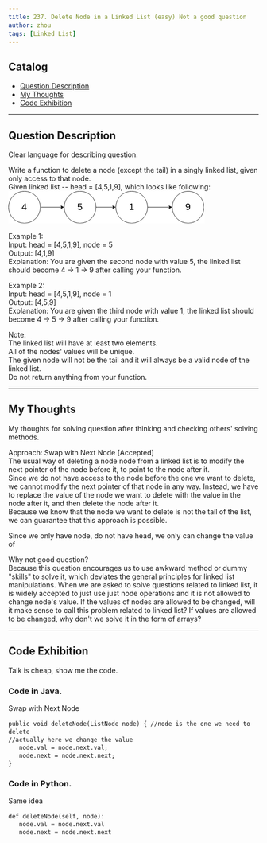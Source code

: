 ```yaml
---
title: 237. Delete Node in a Linked List (easy) Not a good question                      
author: zhou      
tags: [Linked List]            
---
```


       

## Catalog  
+ [Question Description](#partI)
+ [My Thoughts](#partII)
+ [Code Exhibition](#partIII)

----------------------------------

## Question Description
Clear language for describing question.    

Write a function to delete a node (except the tail) in a singly linked list, given only access to that node.       
Given linked list -- head = [4,5,1,9], which looks like following:      
![Example Image1](img/img237.png )    

Example 1:     
Input: head = [4,5,1,9], node = 5   
Output: [4,1,9]     
Explanation: You are given the second node with value 5, the linked list should become 4 -> 1 -> 9 after calling your function.     

Example 2:     
Input: head = [4,5,1,9], node = 1    
Output: [4,5,9]     
Explanation: You are given the third node with value 1, the linked list should become 4 -> 5 -> 9 after calling your function.     

Note:   
The linked list will have at least two elements.    
All of the nodes' values will be unique.    
The given node will not be the tail and it will always be a valid node of the linked list.    
Do not return anything from your function.     



----------------------------------

## My Thoughts
My thoughts for solving question after thinking and checking others' solving methods.        

Approach: Swap with Next Node [Accepted]    
The usual way of deleting a node node from a linked list is to modify the next pointer of the node before it, to point to the node after it.       
Since we do not have access to the node before the one we want to delete, we cannot modify the next pointer of that node in any way. Instead, we have to replace the value of the node we want to delete with the value in the node after it, and then delete the node after it.     
Because we know that the node we want to delete is not the tail of the list, we can guarantee that this approach is possible.      

Since we only have node, do not have head, we only can change the value of 

Why not good question?      
Because this question encourages us to use awkward method or dummy "skills" to solve it, which deviates the general principles for linked list manipulations. When we are asked to solve questions related to linked list, it is widely accepted to just use just node operations and it is not allowed to change node's value. If the values of nodes are allowed to be changed, will it make sense to call this problem related to linked list? If values are allowed to be changed, why don't we solve it in the form of arrays?       



----------------------------------

## Code Exhibition
Talk is cheap, show me the code.    
### Code in Java.     
Swap with Next Node     

    public void deleteNode(ListNode node) { //node is the one we need to delete
    //actually here we change the value   
       node.val = node.next.val;
       node.next = node.next.next;
    }


### Code in Python.   
Same idea   

    def deleteNode(self, node):
       node.val = node.next.val
       node.next = node.next.next



